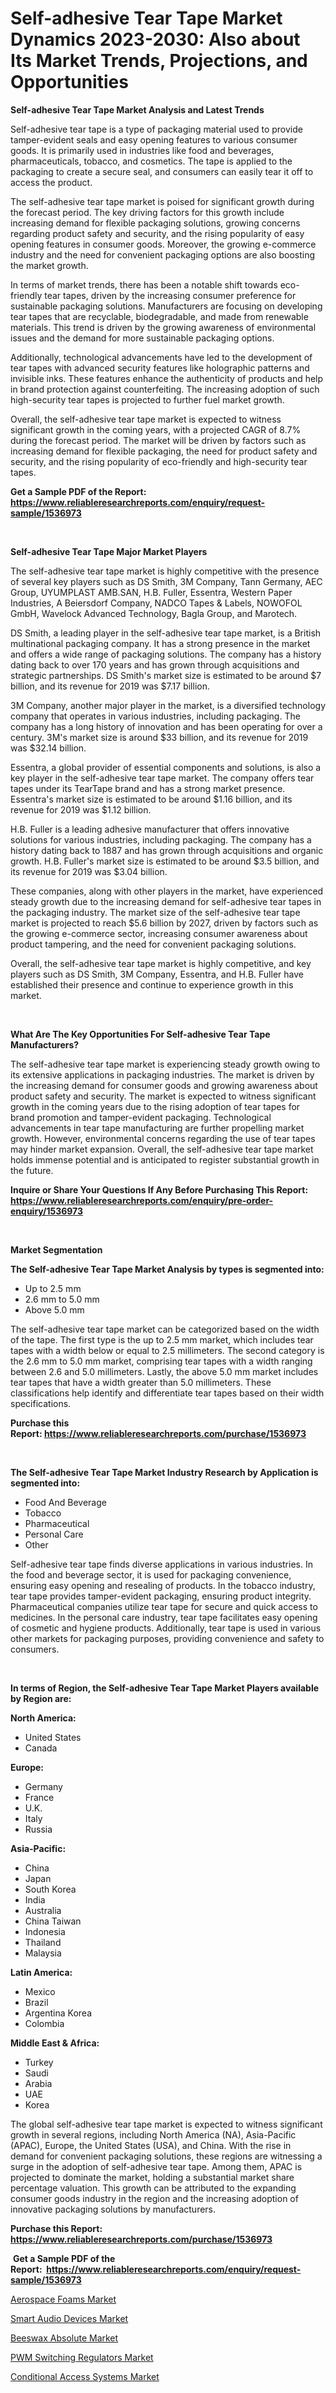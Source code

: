 <p><h1>Self-adhesive Tear Tape Market Dynamics 2023-2030: Also about Its Market Trends, Projections, and Opportunities</h1></p><p><strong>Self-adhesive Tear Tape Market Analysis and Latest Trends</strong></p>
<p><p>Self-adhesive tear tape is a type of packaging material used to provide tamper-evident seals and easy opening features to various consumer goods. It is primarily used in industries like food and beverages, pharmaceuticals, tobacco, and cosmetics. The tape is applied to the packaging to create a secure seal, and consumers can easily tear it off to access the product.</p><p>The self-adhesive tear tape market is poised for significant growth during the forecast period. The key driving factors for this growth include increasing demand for flexible packaging solutions, growing concerns regarding product safety and security, and the rising popularity of easy opening features in consumer goods. Moreover, the growing e-commerce industry and the need for convenient packaging options are also boosting the market growth.</p><p>In terms of market trends, there has been a notable shift towards eco-friendly tear tapes, driven by the increasing consumer preference for sustainable packaging solutions. Manufacturers are focusing on developing tear tapes that are recyclable, biodegradable, and made from renewable materials. This trend is driven by the growing awareness of environmental issues and the demand for more sustainable packaging options.</p><p>Additionally, technological advancements have led to the development of tear tapes with advanced security features like holographic patterns and invisible inks. These features enhance the authenticity of products and help in brand protection against counterfeiting. The increasing adoption of such high-security tear tapes is projected to further fuel market growth.</p><p>Overall, the self-adhesive tear tape market is expected to witness significant growth in the coming years, with a projected CAGR of 8.7% during the forecast period. The market will be driven by factors such as increasing demand for flexible packaging, the need for product safety and security, and the rising popularity of eco-friendly and high-security tear tapes.</p></p>
<p><strong>Get a Sample PDF of the Report:&nbsp; <a href="https://www.reliableresearchreports.com/enquiry/request-sample/1536973">https://www.reliableresearchreports.com/enquiry/request-sample/1536973</a></strong></p>
<p>&nbsp;</p>
<p><strong>Self-adhesive Tear Tape Major Market Players</strong></p>
<p><p>The self-adhesive tear tape market is highly competitive with the presence of several key players such as DS Smith, 3M Company, Tann Germany, AEC Group, UYUMPLAST AMB.SAN, H.B. Fuller, Essentra, Western Paper Industries, A Beiersdorf Company, NADCO Tapes & Labels, NOWOFOL GmbH, Wavelock Advanced Technology, Bagla Group, and Marotech.</p><p>DS Smith, a leading player in the self-adhesive tear tape market, is a British multinational packaging company. It has a strong presence in the market and offers a wide range of packaging solutions. The company has a history dating back to over 170 years and has grown through acquisitions and strategic partnerships. DS Smith's market size is estimated to be around $7 billion, and its revenue for 2019 was $7.17 billion.</p><p>3M Company, another major player in the market, is a diversified technology company that operates in various industries, including packaging. The company has a long history of innovation and has been operating for over a century. 3M's market size is around $33 billion, and its revenue for 2019 was $32.14 billion.</p><p>Essentra, a global provider of essential components and solutions, is also a key player in the self-adhesive tear tape market. The company offers tear tapes under its TearTape brand and has a strong market presence. Essentra's market size is estimated to be around $1.16 billion, and its revenue for 2019 was $1.12 billion.</p><p>H.B. Fuller is a leading adhesive manufacturer that offers innovative solutions for various industries, including packaging. The company has a history dating back to 1887 and has grown through acquisitions and organic growth. H.B. Fuller's market size is estimated to be around $3.5 billion, and its revenue for 2019 was $3.04 billion.</p><p>These companies, along with other players in the market, have experienced steady growth due to the increasing demand for self-adhesive tear tapes in the packaging industry. The market size of the self-adhesive tear tape market is projected to reach $5.6 billion by 2027, driven by factors such as the growing e-commerce sector, increasing consumer awareness about product tampering, and the need for convenient packaging solutions.</p><p>Overall, the self-adhesive tear tape market is highly competitive, and key players such as DS Smith, 3M Company, Essentra, and H.B. Fuller have established their presence and continue to experience growth in this market.</p></p>
<p>&nbsp;</p>
<p><strong>What Are The Key Opportunities For Self-adhesive Tear Tape Manufacturers?</strong></p>
<p><p>The self-adhesive tear tape market is experiencing steady growth owing to its extensive applications in packaging industries. The market is driven by the increasing demand for consumer goods and growing awareness about product safety and security. The market is expected to witness significant growth in the coming years due to the rising adoption of tear tapes for brand promotion and tamper-evident packaging. Technological advancements in tear tape manufacturing are further propelling market growth. However, environmental concerns regarding the use of tear tapes may hinder market expansion. Overall, the self-adhesive tear tape market holds immense potential and is anticipated to register substantial growth in the future.</p></p>
<p><strong>Inquire or Share Your Questions If Any Before Purchasing This Report: <a href="https://www.reliableresearchreports.com/enquiry/pre-order-enquiry/1536973">https://www.reliableresearchreports.com/enquiry/pre-order-enquiry/1536973</a></strong></p>
<p>&nbsp;</p>
<p><strong>Market Segmentation</strong></p>
<p><strong>The Self-adhesive Tear Tape Market Analysis by types is segmented into:</strong></p>
<p><ul><li>Up to 2.5 mm</li><li>2.6 mm to 5.0 mm</li><li>Above 5.0 mm</li></ul></p>
<p><p>The self-adhesive tear tape market can be categorized based on the width of the tape. The first type is the up to 2.5 mm market, which includes tear tapes with a width below or equal to 2.5 millimeters. The second category is the 2.6 mm to 5.0 mm market, comprising tear tapes with a width ranging between 2.6 and 5.0 millimeters. Lastly, the above 5.0 mm market includes tear tapes that have a width greater than 5.0 millimeters. These classifications help identify and differentiate tear tapes based on their width specifications.</p></p>
<p><strong>Purchase this Report:&nbsp;<a href="https://www.reliableresearchreports.com/purchase/1536973">https://www.reliableresearchreports.com/purchase/1536973</a></strong></p>
<p>&nbsp;</p>
<p><strong>The Self-adhesive Tear Tape Market Industry Research by Application is segmented into:</strong></p>
<p><ul><li>Food And Beverage</li><li>Tobacco</li><li>Pharmaceutical</li><li>Personal Care</li><li>Other</li></ul></p>
<p><p>Self-adhesive tear tape finds diverse applications in various industries. In the food and beverage sector, it is used for packaging convenience, ensuring easy opening and resealing of products. In the tobacco industry, tear tape provides tamper-evident packaging, ensuring product integrity. Pharmaceutical companies utilize tear tape for secure and quick access to medicines. In the personal care industry, tear tape facilitates easy opening of cosmetic and hygiene products. Additionally, tear tape is used in various other markets for packaging purposes, providing convenience and safety to consumers.</p></p>
<p>&nbsp;</p>
<p><strong>In terms of Region, the Self-adhesive Tear Tape Market Players available by Region are:</strong></p>
<p>
    <p> <strong> North America: </strong>
        <ul>
            <li>United States</li>
            <li>Canada</li>
        </ul>
        </p> 
    <p> <strong> Europe: </strong>
        <ul>
            <li>Germany</li>
            <li>France</li>
            <li>U.K.</li>
            <li>Italy</li>
            <li>Russia</li>
        </ul>
        </p> 
    <p> <strong> Asia-Pacific: </strong>
        <ul>
            <li>China</li>
            <li>Japan</li>
            <li>South Korea</li>
            <li>India</li>
            <li>Australia</li>
            <li>China Taiwan</li>
            <li>Indonesia</li>
            <li>Thailand</li>
            <li>Malaysia</li>
        </ul>
        </p> 
    <p> <strong> Latin America: </strong>
        <ul>
            <li>Mexico</li>
            <li>Brazil</li>
            <li>Argentina Korea</li>
            <li>Colombia</li>
        </ul>
        </p> 
    <p> <strong> Middle East & Africa: </strong>
        <ul>
            <li>Turkey</li>
            <li>Saudi</li>
            <li>Arabia</li>
            <li>UAE</li>
            <li>Korea</li>
        </ul>
    </p>
    </p>
<p><p>The global self-adhesive tear tape market is expected to witness significant growth in several regions, including North America (NA), Asia-Pacific (APAC), Europe, the United States (USA), and China. With the rise in demand for convenient packaging solutions, these regions are witnessing a surge in the adoption of self-adhesive tear tape. Among them, APAC is projected to dominate the market, holding a substantial market share percentage valuation. This growth can be attributed to the expanding consumer goods industry in the region and the increasing adoption of innovative packaging solutions by manufacturers.</p></p>
<p><strong>Purchase this Report: <a href="https://www.reliableresearchreports.com/purchase/1536973">https://www.reliableresearchreports.com/purchase/1536973</a></strong></p>
<p>&nbsp;<strong>Get a Sample PDF of the Report:&nbsp;&nbsp;<a href="https://www.reliableresearchreports.com/enquiry/request-sample/1536973">https://www.reliableresearchreports.com/enquiry/request-sample/1536973</a></strong></p>
<p><strong></strong></p>
<p><p><a href="https://github.com/Chiragrp23/Market-Research-Report-List-1/blob/main/aerospace-foams-market.md">Aerospace Foams Market</a></p><p><a href="https://medium.com/@staceyhilll3626/analyzing-smart-audio-devices-market-global-industry-perspective-and-forecast-2023-to-2030-7c43708a28f0">Smart Audio Devices Market</a></p><p><a href="https://github.com/Chiragrp22/Market-Research-Report-List-1/blob/main/beeswax-absolute-market.md">Beeswax Absolute Market</a></p><p><a href="https://medium.com/@ransomjohns101/pwm-switching-regulators-market-outlook-industry-overview-and-forecast-2023-to-2030-9f084b003b67">PWM Switching Regulators Market</a></p><p><a href="https://medium.com/@abhishekreliable23/decoding-conditional-access-systems-market-metrics-market-share-trends-and-growth-patterns-9b5aab35ed86">Conditional Access Systems Market</a></p></p>